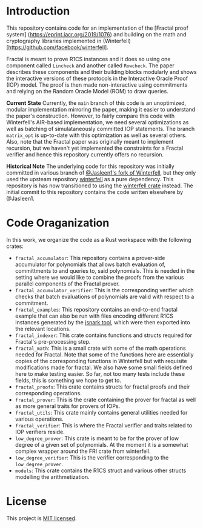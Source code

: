 # Introduction
This repository contains code for an implementation of the [Fractal proof system]
(https://eprint.iacr.org/2019/1076) and building on the math and cryptography libraries implemented in (Winterfell)[https://github.com/facebook/winterfell]. 

Fractal is meant to prove R1CS instances and  it does so using one component called `Lincheck` and another called `Rowcheck`. The paper describes these components and their building blocks modularly and shows the interactive versions of these protocols in the Interactive Oracle Proof (IOP) model. The proof is then made non-interactive using commitments and relying on the Random Oracle Model (ROM) to draw queries. 

**Current State** Currently, the `main` branch of this code is an unoptimized, modular implementation mirroring the paper, making it easier to understand the paper's construction. However, to fairly compare this code with Winterfell's AIR-based implementation, we need several optimizations as well as batching of simulataneously committed IOP statements. The branch `matrix_opt` is up-to-date with this optimization as well as several others. Also, note that the Fractal paper was originally meant to implement recursion, but we haven't yet implemented the constraints for a Fractal verifier and hence this repository currently offers no recursion.

**Historical Note** The underlying code for this repository was initially committed in various branch of [@Jasleen1's fork of Winterfell](https://github.com/Jasleen1/winterfell), but they only used the upsteam repository [winterfell](https://github.com/novifinancial/winterfell) as a pure dependency. This repository is has now transitioned to using the [winterfell crate](https://crates.io/crates/winterfell/0.4.0/dependencies) instead. The initial commit to this repository contains the code written elsewhere by @Jasleen1. 

# Code Oraganization
In this work, we organize the code as a Rust workspace with the following crates:
* `fractal_accumulator`: This repository contains a prover-side accumulator for polynomials that allows batch evaluation of, committments to and queries to, said polynomials. This is needed in the setting where we would like to combine the proofs from the various parallel components of the Fractal prover. 
* `fractal_accumulator_verifier`: This is the corresponding verifier which checks that batch evaluations of polynomials are valid with respect to a commitment. 
* `fractal_examples`: This repository contains an end-to-end fractal example that can also be run with files encoding different R1CS instances generated by the [jsnark tool](https://github.com/Jasleen1/jsnark/tree/gen-arith), which were then exported into the relevant locations. 
* `fractal_indexer`: This crate contains functions and structs required for Fractal's pre-processing step. 
* `fractal_math`: This is a small crate with some of the math operations needed for Fractal. Note that some of the functions here are essentially copies of the corresponding functions in Winterfell but with requisite modifications made for fractal. We also have some small fields defined here to make testing easier. So far, not too many tests include these fields, this is something we hope to get to. 
* `fractal_proofs`: This crate contains structs for fractal proofs and their corresponding operations. 
* `fractal_prover`: This is the crate containing the prover for fractal as well as more general traits for provers of IOPs. 
* `fractal_utils`: This crate mainly contains general utilities needed for various operations. 
* `fractal_verifier`: This is where the Fractal verifier and traits related to IOP verifiers reside. 
* `low_degree_prover`: This crate is meant to be for the prover of low degree of a given set of polynomials. At the moment it is a somewhat complex wrapper around the FRI crate from winterfell.
* `low_degree_verifier`: This is the verifier corresponding to the `low_degree_prover`.
* `models`: This crate contains the R1CS struct and various other structs modelling the arithmetization. 

# License

This project is [MIT licensed](LICENSE). 